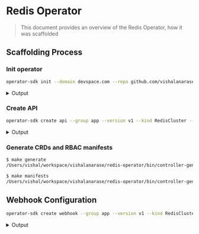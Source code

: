# Redis Operator
> This document provides an overview of the Redis Operator, how it was scaffolded

## Scaffolding Process

### Init operator

```bash
operator-sdk init --domain devspace.com --repo github.com/vishalanarase/redis-operator
```

<details>
<summary>Output</summary>
```bash
INFO[0000] Writing kustomize manifests for you to edit...
INFO[0000] Writing scaffold for you to edit...
INFO[0000] Get controller runtime:
$ go get sigs.k8s.io/controller-runtime@v0.19.0
INFO[0008] Update dependencies:
$ go mod tidy
go: downloading google.golang.org/genproto v0.0.0-20230822172742-b8732ec3820d
Next: define a resource with:
$ operator-sdk create api
```
</details>

### Create API

```bash
operator-sdk create api --group app --version v1 --kind RedisCluster --resource --controller
```

<details>
<summary>Output</summary>
```bash
INFO[0000] Writing kustomize manifests for you to edit...
INFO[0000] Writing scaffold for you to edit...
INFO[0000] api/v1/rediscluster_types.go
INFO[0000] api/v1/groupversion_info.go
INFO[0000] internal/controller/suite_test.go
INFO[0000] internal/controller/rediscluster_controller.go
INFO[0000] internal/controller/rediscluster_controller_test.go
INFO[0000] Update dependencies:
$ go mod tidy
INFO[0000] Running make:
$ make generate
mkdir -p /Users/vishal/workspace/vishalanarase/redis-operator/bin
Downloading sigs.k8s.io/controller-tools/cmd/controller-gen@v0.16.1
go: downloading sigs.k8s.io/controller-tools v0.16.1
go: downloading golang.org/x/tools v0.24.0
go: downloading github.com/fatih/color v1.17.0
go: downloading golang.org/x/net v0.28.0
go: downloading golang.org/x/text v0.17.0
go: downloading golang.org/x/sys v0.23.0
go: downloading golang.org/x/mod v0.20.0
/Users/vishal/workspace/vishalanarase/redis-operator/bin/controller-gen object:headerFile="hack/boilerplate.go.txt" paths="./..."
Next: implement your new API and generate the manifests (e.g. CRDs,CRs) with:
$ make manifests
```
</details>

### Generate CRDs and RBAC manifests

```bash
$ make generate
/Users/vishal/workspace/vishalanarase/redis-operator/bin/controller-gen object:headerFile="hack/boilerplate.go.txt" paths="./..."

$ make manifests
/Users/vishal/workspace/vishalanarase/redis-operator/bin/controller-gen rbac:roleName=manager-role crd webhook paths="./..." output:crd:artifacts:config=config/crd/bases
```

## Webhook Configuration
```bash
operator-sdk create webhook --group app --version v1 --kind RedisCluster --defaulting --programmatic-validation
```

<details>
<summary>Output</summary>
INFO[0000] Writing kustomize manifests for you to edit...
INFO[0000] Writing scaffold for you to edit...
INFO[0000] api/v1/rediscluster_webhook.go
INFO[0000] api/v1/rediscluster_webhook_test.go
INFO[0000] api/v1/webhook_suite_test.go
INFO[0002] Update dependencies:
$ go mod tidy
INFO[0002] Running make:
$ make generate
/Users/vishal/workspace/vishalanarase/redis-operator/bin/controller-gen object:headerFile="hack/boilerplate.go.txt" paths="./..."
Next: implement your new Webhook and generate the manifests with:
$ make manifests
</details>